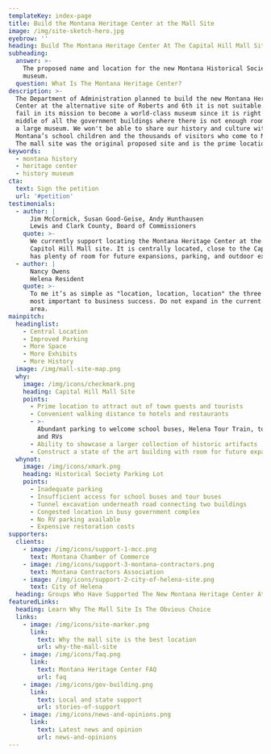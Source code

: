 ```yaml
---
templateKey: index-page
title: Build the Montana Heritage Center at the Mall Site
image: /img/site-sketch-hero.jpg
eyebrow: ''
heading: Build The Montana Heritage Center At The Capital Hill Mall Site
subheading:
  answer: >-
    The proposed name and location for the new Montana Historical Society
    museum.
  question: What Is The Montana Heritage Center?
description: >-
  The Department of Administration planned to build the new Montana Heritage
  Center at the alternative site of Roberts and 6th it is not suitable. It will
  fail in its mission to become a world-class museum since it is right in the
  middle of all the government buildings where there is not enough room to build
  a large museum. We won't be able to share our history and culture with
  Montana’s school children and the thousands of visitors who come to Montana.
  The mall site was the original proposed site and is the prime location.
keywords:
  - montana history
  - heritage center
  - history museum
cta:
  text: Sign the petition
  url: '#petition'
testimonials:
  - author: |
      Jim McCormick, Susan Good-Geise, Andy Hunthausen
      Lewis and Clark County, Board of Commissioners
    quote: >-
      We currently support locating the Montana Heritage Center at the former
      Capitol Hill Mall site. It is centrally located, close to the Capitol, and
      has plenty of room for future expansions, parking, and outdoor exhibits.
  - author: |
      Nancy Owens
      Helena Resident
    quote: >-
      To me it’s as simple as "location, location, location" the three words
      most important to business success. Do not expand in the current Capitol
      area.
mainpitch:
  headinglist:
    - Central Location
    - Improved Parking
    - More Space
    - More Exhibits
    - More History
  image: /img/mall-site-map.png
  why:
    image: /img/icons/checkmark.png
    heading: Capital Hill Mall Site
    points:
      - Prime location to attract out of town guests and tourists
      - Convenient walking distance to hotels and restaurants
      - >-
        Abundant parking to welcome school buses, Helena Tour Train, tour buses
        and RVs
      - Ability to showcase a larger collection of historic artifacts
      - Construct a state of the art building with room for future expansion
  whynot:
    image: /img/icons/xmark.png
    heading: Historical Society Parking Lot
    points:
      - Inadequate parking
      - Insufficient access for school buses and tour buses
      - Tunnel excavation underneath road connecting two buildings
      - Congested location in busy government complex
      - No RV parking available
      - Expensive restoration costs
supporters:
  clients:
    - image: /img/icons/support-1-mcc.png
      text: Montana Chamber of Commerce
    - image: /img/icons/support-3-montana-contractors.png
      text: Montana Contractors Association
    - image: /img/icons/support-2-city-of-helena-site.png
      text: City of Helena
  heading: Groups Who Have Supported The New Montana Heritage Center At The Mall Site
featuredLinks:
  heading: Learn Why The Mall Site Is The Obvious Choice
  links:
    - image: /img/icons/site-marker.png
      link:
        text: Why the mall site is the best location
        url: why-the-mall-site
    - image: /img/icons/faq.png
      link:
        text: Montana Heritage Center FAQ
        url: faq
    - image: /img/icons/gov-building.png
      link:
        text: Local and state support
        url: stories-of-support
    - image: /img/icons/news-and-opinions.png
      link:
        text: Latest news and opinion
        url: news-and-opinions
---
```


